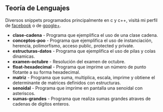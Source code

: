 ## Teoría de Lenguajes

Diversos snippets programados principalmente en c y c++, visitá mi perfil de [facebook](http://www.facebook.com/wafto) 
o de [google+](https://plus.google.com/105992688186668382970/posts).

+ **clase-cadena** - Programa que ejemplifica el uso de una clase cadena.
+ **conceptos-poo** - Programa que ejemplifica el uso de instanciación, herencia, polimorfísmo, acceso public, protected y private.
+ **estructuras-datos** - Programa que ejemplifica el uso de pilas y colas dinamicas.
+ **examen-octubre** - Resolución del examen de octubre.
+ **float-hexadecimal** - Programa que imprime un número de punto flotante a su forma hexadecimal.
+ **matriz** - Programa que suma, multiplica, escala, imprime y obtiene el determinante de matrices definidos con estructuras.
+ **senoidal** - Programa que imprime en pantalla una senoidal con asteriscos.
+ **sumas-grandes** - Programa que realiza sumas grandes atraves de cadenas de digitos enteros.

